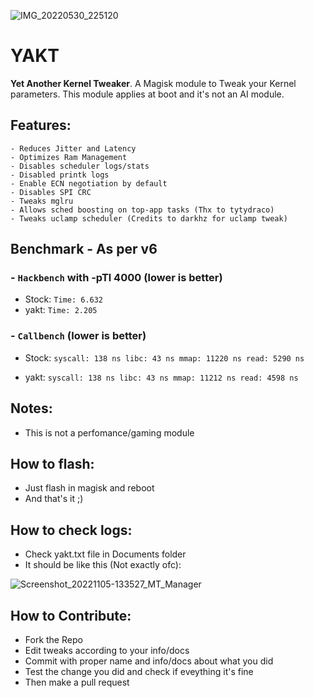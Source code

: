 ![IMG_20220530_225120](https://user-images.githubusercontent.com/67799176/171062389-24c1c096-f991-449f-b962-45f145b95355.jpg)
# YAKT
**Yet Another Kernel Tweaker**. A Magisk module to Tweak your Kernel parameters. This module applies at boot and it's not an AI module.

## Features:
```
- Reduces Jitter and Latency
- Optimizes Ram Management
- Disables scheduler logs/stats
- Disabled printk logs
- Enable ECN negotiation by default
- Disables SPI CRC
- Tweaks mglru
- Allows sched boosting on top-app tasks (Thx to tytydraco)
- Tweaks uclamp scheduler (Credits to darkhz for uclamp tweak)
```
## Benchmark - As per v6

### - `Hackbench` with -pTl 4000 (lower is better)

- Stock: `Time: 6.632`
- yakt: `Time: 2.205`

### - `Callbench` (lower is better)

- Stock:
`syscall: 138 ns
libc: 43 ns
mmap: 11220 ns
read: 5290 ns`

- yakt:
`syscall: 138 ns
libc: 43 ns
mmap: 11212 ns
read: 4598 ns`

## Notes:
- This is not a perfomance/gaming module

## How to flash:
- Just flash in magisk and reboot
- And that's it ;)

## How to check logs:
- Check yakt.txt file in Documents folder
- It should be like this (Not exactly ofc):

![Screenshot_20221105-133527_MT_Manager](https://user-images.githubusercontent.com/67799176/200122575-dc72aedb-3618-4172-8b81-27cbdc721247.png)

## How to Contribute:
- Fork the Repo
- Edit tweaks according to your info/docs
- Commit with proper name and info/docs about what you did
- Test the change you did and check if eveything it's fine
- Then make a pull request
